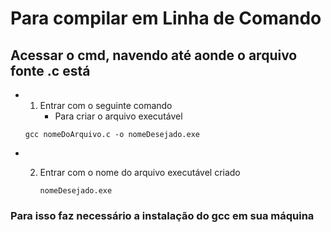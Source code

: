 # Para compilar em Linha de Comando 

## Acessar o cmd, navendo até aonde o arquivo fonte .c está

- 1. Entrar com o seguinte comando
     - Para criar o arquivo executável
  
    `gcc nomeDoArquivo.c -o nomeDesejado.exe`
  
- 2. Entrar com o nome do arquivo executável criado

      `nomeDesejado.exe`

### Para isso faz necessário a instalação do gcc em sua máquina
